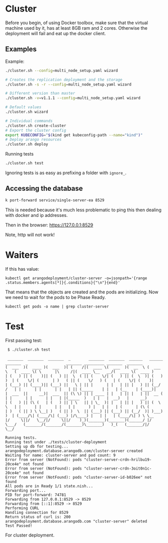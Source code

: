 # Cluster

Before you begin, of using Docker toolbox, make sure that the virtual machine used by it, has at least 8GB ram and
2 cores. Otherwise the deployment will fail and eat up the docker client.

## Examples

Example:

```bash
./cluster.sh --config=multi_node_setup.yaml wizard
```

```bash
# Creates the replication deployment and the storage
./cluster.sh -s -r --config=multi_node_setup.yaml wizard
```

```bash
# Different version than master
./cluster.sh -v=v1.1.1 --config=multi_node_setup.yaml wizard
```

```bash
# Default values
./cluster.sh wizard
```

```bash
# Individual commands
./cluster.sh create-cluster
# Export the cluster config
export KUBECONFIG="$(kind get kubeconfig-path --name="kind")"
# Deploy arango resources
./cluster.sh deploy
```

Running tests

```bash
./cluster.sh test
```

Ignoring tests is as easy as prefixing a folder with `ignore_`.

## Accessing the database

```bash
k port-forward service/single-server-ea 8529
```

This is needed because it's much less problematic to ping this then dealing with docker and ip addresses.

Then in the browser: https://127.0.0.1:8529

Note, http will not work!

# Waiters

If this has value:

```
kubectl get arangodeployment/cluster-server -o=jsonpath='{range .status.members.agents[*]}{.conditions}{"\n"}{end}'
```

That means that the objects are created and the pods are initializing. Now we need to wait for the pods to be Phase Ready.

`kubectl get pods -o name | grep cluster-server`

# Test

First passing test:

```
 $ ./cluster.sh test

 _______  _______  _______  _        _______  _______  ______   ______     _______  _                 _______ _________ _______  _______
(  ___  )(  ____ )(  ___  )( (    /|(  ____ \(  ___  )(  __  \ (  ___ \   (  ____ \( \      |\     /|(  ____ \__   __/(  ____ \(  ____ )
| (   ) || (    )|| (   ) ||  \  ( || (    \/| (   ) || (  \  )| (   ) )  | (    \/| (      | )   ( || (    \/   ) (   | (    \/| (    )|
| (___) || (____)|| (___) ||   \ | || |      | |   | || |   ) || (__/ /   | |      | |      | |   | || (_____    | |   | (__    | (____)|
|  ___  ||     __)|  ___  || (\ \) || | ____ | |   | || |   | ||  __ (    | |      | |      | |   | |(_____  )   | |   |  __)   |     __)
| (   ) || (\ (   | (   ) || | \   || | \_  )| |   | || |   ) || (  \ \   | |      | |      | |   | |      ) |   | |   | (      | (\ (
| )   ( || ) \ \__| )   ( || )  \  || (___) || (___) || (__/  )| )___) )  | (____/\| (____/\| (___) |/\____) |   | |   | (____/\| ) \ \__
|/     \||/   \__/|/     \||/    )_)(_______)(_______)(______/ |/ \___/   (_______/(_______/(_______)\_______)   )_(   (_______/|/   \__/

Running tests.
Running test under ./tests/cluster-deployment
Setting up db for testing...
arangodeployment.database.arangodb.com/cluster-server created
Waiting for name: cluster-server and pod count: 9
Error from server (NotFound): pods "cluster-server-crdn-hrilbu19-20ce4e" not found
Error from server (NotFound): pods "cluster-server-crdn-3oit0n1c-20ce4e" not found
Error from server (NotFound): pods "cluster-server-id-b026ee" not found
All pods are in Ready 1/1 state.nish...
Forwarding port...
PID for port-forward: 74781
Forwarding from 127.0.0.1:8529 -> 8529
Forwarding from [::1]:8529 -> 8529
Performing CURL
Handling connection for 8529
Return status of curl is: 200
arangodeployment.database.arangodb.com "cluster-server" deleted
Test Passed!
```

For cluster deployment.